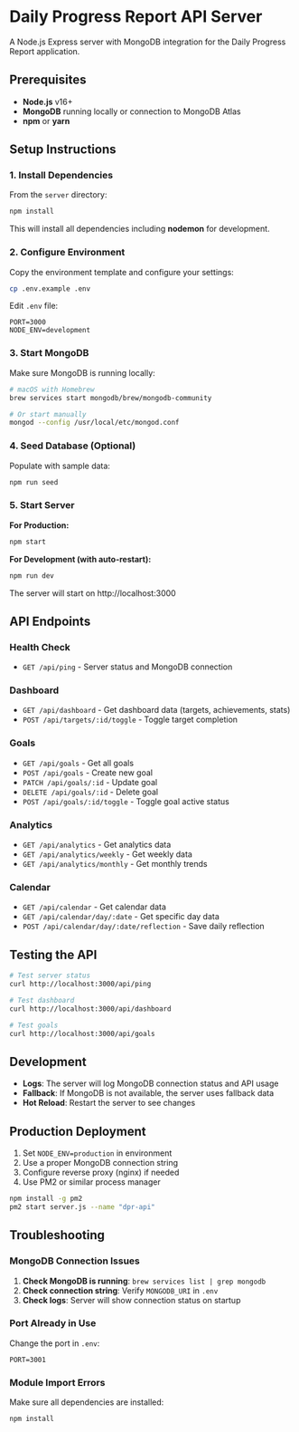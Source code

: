 # Daily Progress Report API Server

A Node.js Express server with MongoDB integration for the Daily Progress Report application.

## Prerequisites

- **Node.js** v16+
- **MongoDB** running locally or connection to MongoDB Atlas
- **npm** or **yarn**

## Setup Instructions

### 1. Install Dependencies

From the `server` directory:

```bash
npm install
```

This will install all dependencies including **nodemon** for development.

### 2. Configure Environment

Copy the environment template and configure your settings:

```bash
cp .env.example .env
```

Edit `.env` file:

```env
PORT=3000
NODE_ENV=development
```

### 3. Start MongoDB

Make sure MongoDB is running locally:

```bash
# macOS with Homebrew
brew services start mongodb/brew/mongodb-community

# Or start manually
mongod --config /usr/local/etc/mongod.conf
```

### 4. Seed Database (Optional)

Populate with sample data:

```bash
npm run seed
```

### 5. Start Server

**For Production:**

```bash
npm start
```

**For Development (with auto-restart):**

```bash
npm run dev
```

The server will start on http://localhost:3000

## API Endpoints

### Health Check

- `GET /api/ping` - Server status and MongoDB connection

### Dashboard

- `GET /api/dashboard` - Get dashboard data (targets, achievements, stats)
- `POST /api/targets/:id/toggle` - Toggle target completion

### Goals

- `GET /api/goals` - Get all goals
- `POST /api/goals` - Create new goal
- `PATCH /api/goals/:id` - Update goal
- `DELETE /api/goals/:id` - Delete goal
- `POST /api/goals/:id/toggle` - Toggle goal active status

### Analytics

- `GET /api/analytics` - Get analytics data
- `GET /api/analytics/weekly` - Get weekly data
- `GET /api/analytics/monthly` - Get monthly trends

### Calendar

- `GET /api/calendar` - Get calendar data
- `GET /api/calendar/day/:date` - Get specific day data
- `POST /api/calendar/day/:date/reflection` - Save daily reflection

## Testing the API

```bash
# Test server status
curl http://localhost:3000/api/ping

# Test dashboard
curl http://localhost:3000/api/dashboard

# Test goals
curl http://localhost:3000/api/goals
```

## Development

- **Logs**: The server will log MongoDB connection status and API usage
- **Fallback**: If MongoDB is not available, the server uses fallback data
- **Hot Reload**: Restart the server to see changes

## Production Deployment

1. Set `NODE_ENV=production` in environment
2. Use a proper MongoDB connection string
3. Configure reverse proxy (nginx) if needed
4. Use PM2 or similar process manager

```bash
npm install -g pm2
pm2 start server.js --name "dpr-api"
```

## Troubleshooting

### MongoDB Connection Issues

1. **Check MongoDB is running**: `brew services list | grep mongodb`
2. **Check connection string**: Verify `MONGODB_URI` in `.env`
3. **Check logs**: Server will show connection status on startup

### Port Already in Use

Change the port in `.env`:

```env
PORT=3001
```

### Module Import Errors

Make sure all dependencies are installed:

```bash
npm install
```
